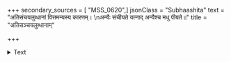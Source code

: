 +++
secondary_sources = [ "MSS_0620",]
jsonClass = "Subhaashita"
text = "अतिसंचयलुब्धानां वित्तमन्यस्य कारणम्।  \nअन्यैः संचीयते यत्नाद् अन्यैश्च मधु पीयते॥"
title = "अतिसञ्चयलुब्धानाम्"

+++

<details><summary>Text</summary>

अतिसंचयलुब्धानां वित्तमन्यस्य कारणम्।  
अन्यैः संचीयते यत्नाद् अन्यैश्च मधु पीयते॥
</details>
